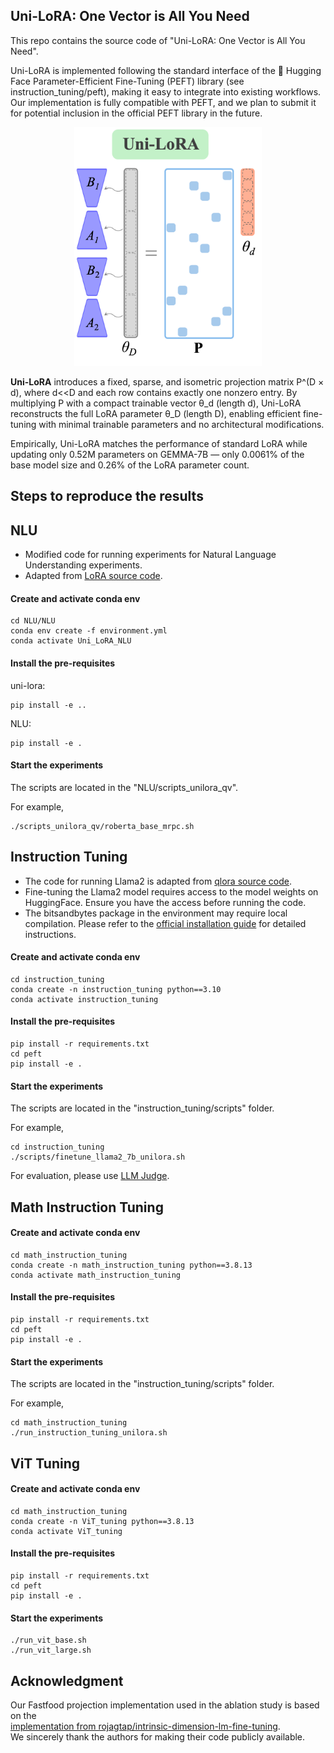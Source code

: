##  Uni-LoRA: One Vector is All You Need

This repo contains the source code of "Uni-LoRA: One Vector is All You Need".

Uni-LoRA is implemented following the standard interface of the 🤗 Hugging Face Parameter-Efficient Fine-Tuning (PEFT) library (see instruction_tuning/peft), making it easy to integrate into existing workflows. Our implementation is fully compatible with PEFT, and we plan to submit it for potential inclusion in the official PEFT library in the future.

 
<p align="center">
<img src="./unilora.png" alt="Uni-LoRA Architecture" width="300"/>
</p>

**Uni-LoRA**  introduces a fixed, sparse, and isometric projection matrix P^(D × d), where d<<D and each row contains exactly one nonzero entry. By multiplying P with a compact trainable vector θ_d (length d), Uni-LoRA reconstructs the full LoRA parameter θ_D (length D), enabling efficient fine-tuning with minimal trainable parameters and no architectural modifications.

Empirically, Uni-LoRA matches the performance of standard LoRA while updating only 0.52M parameters on GEMMA-7B — only 0.0061% of the base model size and 0.26% of the LoRA parameter count. 

## Steps to reproduce the results

## NLU
- Modified code for running experiments for Natural Language Understanding experiments.
- Adapted from [LoRA source code](https://github.com/microsoft/LoRA).
#### Create and activate conda env
```console
cd NLU/NLU
conda env create -f environment.yml
conda activate Uni_LoRA_NLU
```
#### Install the pre-requisites
uni-lora:
```console
pip install -e ..
```
NLU:
```console
pip install -e .
```
#### Start the experiments
The scripts are located in the "NLU/scripts_unilora_qv".

For example,
```console
./scripts_unilora_qv/roberta_base_mrpc.sh
```


## Instruction Tuning

- The code for running Llama2 is adapted from [qlora source code](https://github.com/artidoro/qlora).
- Fine-tuning the Llama2 model requires access to the model weights on HuggingFace. Ensure you have the access before running the code.
- The bitsandbytes package in the environment may require local compilation. Please refer to the [official installation guide](https://github.com/bitsandbytes-foundation/bitsandbytes/blob/main/docs/source/installation.mdx) for detailed instructions.

#### Create and activate conda env
```console
cd instruction_tuning
conda create -n instruction_tuning python==3.10
conda activate instruction_tuning
```

#### Install the pre-requisites
```console
pip install -r requirements.txt
cd peft
pip install -e .
```

#### Start the experiments
The scripts are located in the "instruction_tuning/scripts" folder.

For example,
```console
cd instruction_tuning
./scripts/finetune_llama2_7b_unilora.sh
```

For evaluation, please use [LLM Judge](https://github.com/lm-sys/FastChat/tree/main/fastchat/llm_judge).

## Math Instruction Tuning
#### Create and activate conda env
```console
cd math_instruction_tuning
conda create -n math_instruction_tuning python==3.8.13
conda activate math_instruction_tuning
```

#### Install the pre-requisites
```console
pip install -r requirements.txt
cd peft
pip install -e .
```

#### Start the experiments
The scripts are located in the "instruction_tuning/scripts" folder.

For example,
```console
cd math_instruction_tuning
./run_instruction_tuning_unilora.sh
```


## ViT Tuning
#### Create and activate conda env
```console
cd math_instruction_tuning
conda create -n ViT_tuning python==3.8.13
conda activate ViT_tuning
```

#### Install the pre-requisites
```console
pip install -r requirements.txt
cd peft
pip install -e .
```

#### Start the experiments
```console
./run_vit_base.sh
./run_vit_large.sh
```



## Acknowledgment
Our Fastfood projection implementation used in the ablation study is based on the  
[implementation from rojagtap/intrinsic-dimension-lm-fine-tuning](https://github.com/rojagtap/intrinsic-dimension-lm-fine-tuning).  
We sincerely thank the authors for making their code publicly available.
